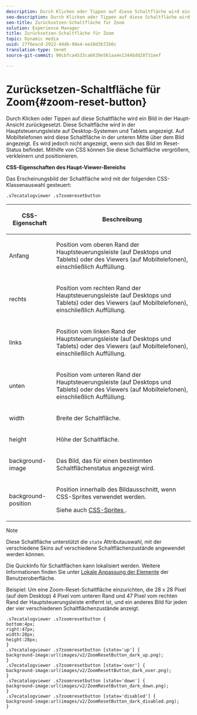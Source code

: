 ```yaml
---
description: Durch Klicken oder Tippen auf diese Schaltfläche wird ein Bild in der Haupt-Ansicht zurückgesetzt. Diese Schaltfläche wird in der Hauptsteuerungsleiste auf Desktop-Systemen und Tablets angezeigt. Auf Mobiltelefonen wird diese Schaltfläche in der unteren Mitte über dem Bild angezeigt. Es wird jedoch nicht angezeigt, wenn sich das Bild im Reset-Status befindet. Mithilfe von CSS können Sie diese Schaltfläche vergrößern, verkleinern und positionieren.
seo-description: Durch Klicken oder Tippen auf diese Schaltfläche wird ein Bild in der Haupt-Ansicht zurückgesetzt. Diese Schaltfläche wird in der Hauptsteuerungsleiste auf Desktop-Systemen und Tablets angezeigt. Auf Mobiltelefonen wird diese Schaltfläche in der unteren Mitte über dem Bild angezeigt. Es wird jedoch nicht angezeigt, wenn sich das Bild im Reset-Status befindet. Mithilfe von CSS können Sie diese Schaltfläche vergrößern, verkleinern und positionieren.
seo-title: Zurücksetzen-Schaltfläche für Zoom
solution: Experience Manager
title: Zurücksetzen-Schaltfläche für Zoom
topic: Dynamic media
uuid: 27f6eacd-2922-4ddb-98e4-ee10d3b72b0c
translation-type: tm+mt
source-git-commit: 90cbfca4533ca6639e561aa4e1344bdd20731eef

---
```



# Zurücksetzen-Schaltfläche für Zoom{#zoom-reset-button}

Durch Klicken oder Tippen auf diese Schaltfläche wird ein Bild in der Haupt-Ansicht zurückgesetzt. Diese Schaltfläche wird in der Hauptsteuerungsleiste auf Desktop-Systemen und Tablets angezeigt. Auf Mobiltelefonen wird diese Schaltfläche in der unteren Mitte über dem Bild angezeigt. Es wird jedoch nicht angezeigt, wenn sich das Bild im Reset-Status befindet. Mithilfe von CSS können Sie diese Schaltfläche vergrößern, verkleinern und positionieren.

<!--<a id="section_061E550C1C1D4DB2BD663A898895B38C"></a>-->

**CSS-Eigenschaften des Haupt-Viewer-Bereichs**

Das Erscheinungsbild der Schaltfläche wird mit der folgenden CSS-Klassenauswahl gesteuert:

`.s7ecatalogviewer .s7zoomresetbutton`

<table id="table_94EE3F5BBE4547C0B4943471CEE7EDE4"> 
 <thead> 
  <tr> 
   <th colname="col1" class="entry"> <p> CSS-Eigenschaft </p> </th> 
   <th colname="col2" class="entry"> <p>Beschreibung </p> </th> 
  </tr> 
 </thead>
 <tbody> 
  <tr> 
   <td colname="col1"> <p> <span class="codeph"> Anfang </span> </p> </td> 
   <td colname="col2"> <p>Position vom oberen Rand der Hauptsteuerungsleiste (auf Desktops und Tablets) oder des Viewers (auf Mobiltelefonen), einschließlich Auffüllung. </p> </td> 
  </tr> 
  <tr> 
   <td colname="col1"> <p> <span class="codeph"> rechts </span> </p> </td> 
   <td colname="col2"> <p>Position vom rechten Rand der Hauptsteuerungsleiste (auf Desktops und Tablets) oder des Viewers (auf Mobiltelefonen), einschließlich Auffüllung. </p> </td> 
  </tr> 
  <tr> 
   <td colname="col1"> <p> <span class="codeph"> links </span> </p> </td> 
   <td colname="col2"> <p>Position vom linken Rand der Hauptsteuerungsleiste (auf Desktops und Tablets) oder des Viewers (auf Mobiltelefonen), einschließlich Auffüllung. </p> </td> 
  </tr> 
  <tr> 
   <td colname="col1"> <p> <span class="codeph"> unten </span> </p> </td> 
   <td colname="col2"> <p>Position vom unteren Rand der Hauptsteuerungsleiste (auf Desktops und Tablets) oder des Viewers (auf Mobiltelefonen), einschließlich Auffüllung. </p> </td> 
  </tr> 
  <tr> 
   <td colname="col1"> <p> <span class="codeph"> width </span> </p> </td> 
   <td colname="col2"> <p>Breite der Schaltfläche. </p> </td> 
  </tr> 
  <tr> 
   <td colname="col1"> <p> <span class="codeph"> height </span> </p> </td> 
   <td colname="col2"> <p>Höhe der Schaltfläche. </p> </td> 
  </tr> 
  <tr> 
   <td colname="col1"> <p> <span class="codeph"> background-image </span> </p> </td> 
   <td colname="col2"> <p>Das Bild, das für einen bestimmten Schaltflächenstatus angezeigt wird. </p> </td> 
  </tr> 
  <tr> 
   <td colname="col1"> <p> <span class="codeph"> background-position </span> </p> </td> 
   <td colname="col2"> <p> Position innerhalb des Bildausschnitt, wenn CSS-Sprites verwendet werden. </p> <p>Siehe auch <a href="../../../c-html5-s7-aem-asset-viewers/c-html5-20-ecatalog-viewer-about/c-html5-20-ecatalog-viewer-customizingviewer/c-html5-20-ecatalog-viewer-customizingviewer.md#section-9d570f95eb2443aca74c1b02f6e89aff" format="dita" scope="local"> CSS-Sprites </a>. </p> </td> 
  </tr> 
 </tbody> 
</table>

>[!NOTE]
>
>Diese Schaltfläche unterstützt die `state` Attributauswahl, mit der verschiedene Skins auf verschiedene Schaltflächenzustände angewendet werden können.

Die QuickInfo für Schaltflächen kann lokalisiert werden. Weitere Informationen finden Sie unter [Lokale Anpassung der Elemente](../../../c-html5-s7-aem-asset-viewers/c-html5-20-ecatalog-viewer-about/c-html5-20-ecatalog-viewer-localization.md#concept-cbfc39344c494eb7b9f6a272cff0cc74) der Benutzeroberfläche.

Beispiel: Um eine Zoom-Reset-Schaltfläche einzurichten, die 28 x 28 Pixel (auf dem Desktop) 4 Pixel vom unteren Rand und 47 Pixel vom rechten Rand der Hauptsteuerungsleiste entfernt ist, und ein anderes Bild für jeden der vier verschiedenen Schaltflächenzustände anzeigt.

```
.s7ecatalogviewer .s7zoomresetbutton { 
bottom:4px; 
right:47px; 
width:28px; 
height:28px; 
} 
.s7ecatalogviewer .s7zoomresetbutton [state='up'] { 
background-image:url(images/v2/ZoomResetButton_dark_up.png); 
} 
.s7ecatalogviewer .s7zoomresetbutton [state='over'] {  
background-image:url(images/v2/ZoomResettButton_dark_over.png); 
} 
.s7ecatalogviewer .s7zoomresetbutton [state='down'] {  
background-image:url(images/v2/ZoomResetButton_dark_down.png); 
} 
.s7ecatalogviewer .s7zoomresetbutton [state='disabled'] { 
background-image:url(images/v2/ZoomResetButton_dark_disabled.png); 
}
```


